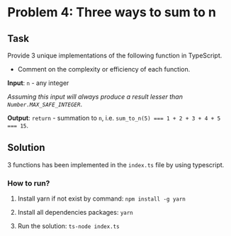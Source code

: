 # Problem 4: Three ways to sum to n

## Task

Provide 3 unique implementations of the following function in TypeScript.

- Comment on the complexity or efficiency of each function.

**Input**: `n` - any integer

*Assuming this input will always produce a result lesser than `Number.MAX_SAFE_INTEGER`*.

**Output**: `return` - summation to `n`, i.e. `sum_to_n(5) === 1 + 2 + 3 + 4 + 5 === 15`.


## Solution

3 functions has been implemented in the `index.ts` file by using typescript.
### How to run?
1. Install yarn if not exist by command: `npm install -g yarn`

2. Install all dependencies packages: `yarn`
3. Run the solution: `ts-node index.ts`


